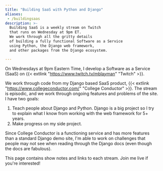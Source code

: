 ```yaml
---
title: "Building SaaS with Python and Django"
aliases:
 - /buildingsaas
description: >-
  Building SaaS is a weekly stream on Twitch
  that runs on Wednesday at 9pm ET.
  We work through all the gritty details
  of building a fully functional Software as a Service
  using Python, the Django web framework,
  and other packages from the Django ecosystem.

---
```


On Wednesdays
at 9pm Eastern Time,
I develop a Software as a Service (SaaS)
on {{< extlink "https://www.twitch.tv/mblayman" "Twitch" >}}.

We work through code
from my Django based SaaS product,
{{< extlink "https://www.collegeconductor.com/" "College Conductor" >}}.
The stream is episodic,
and we work through ongoing features and problems
of the site.
I have two goals:

1. Teach people about Django and Python.
    Django is a big project
    so I try to explain what I know
    from working with the web framework
    for 5+ years.
2. Make progress on my side project.

Since College Conductor is a functioning service
and has more features
than a standard Django demo site,
I'm able to work
on challenges
that people may not see
when reading through the Django docs
(even though the docs are fabulous).

This page contains show notes
and links to each stream.
Join me live if you're interested!
